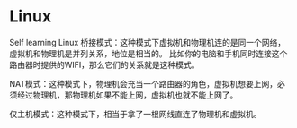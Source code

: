 # Linux
 Self learning Linux
桥接模式：这种模式下虚拟机和物理机连的是同一个网络，虚拟机和物理机是并列关系，地位是相当的。
          比如你的电脑和手机同时连接这个路由器时提供的WIFI，那么它们的关系就是这种模式。
          
NAT模式：这种模式下，物理机会充当一个路由器的角色，虚拟机想要上网，必须经过物理机，那物理机如果不能上网，虚拟机也就不能上网了。

仅主机模式：这种模式下，相当于拿了一根网线直连了物理机和虚拟机。

